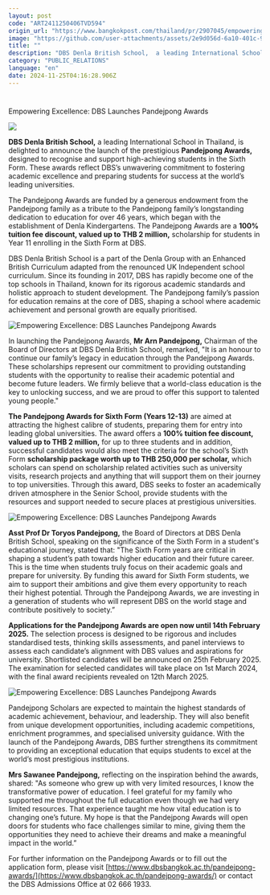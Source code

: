 ```yaml
---
layout: post
code: "ART2411250406TVD594"
origin_url: "https://www.bangkokpost.com/thailand/pr/2907045/empowering-excellence-dbs-launches-pandejpong-awards"
image: "https://github.com/user-attachments/assets/2e9d056d-6a10-401c-93aa-d1ac143a57e0"
title: ""
description: "DBS Denla British School,  a leading International School in Thailand, is delighted to announce the launch of the prestigious  Pandejpong Awards,  designed to recognise and support high-achieving students in the Sixth Form. These awards reflect DBS’s unwavering commitment to fostering academic excellence and preparing students for success at the world’s leading universities."
category: "PUBLIC_RELATIONS"
language: "en"
date: 2024-11-25T04:16:28.906Z
---
```


# 

Empowering Excellence: DBS Launches Pandejpong Awards

![](https://github.com/user-attachments/assets/853e4f4b-1c8c-4c8b-98d1-dc94c010dc6c)

**DBS Denla British School,** a leading International School in Thailand, is delighted to announce the launch of the prestigious **Pandejpong Awards,** designed to recognise and support high-achieving students in the Sixth Form. These awards reflect DBS’s unwavering commitment to fostering academic excellence and preparing students for success at the world’s leading universities.

The Pandejpong Awards are funded by a generous endowment from the Pandejpong family as a tribute to the Pandejpong family’s longstanding dedication to education for over 46 years, which began with the establishment of Denla Kindergartens. The Pandejpong Awards are a **100% tuition fee discount, valued up to THB 2 million,** scholarship for students in Year 11 enrolling in the Sixth Form at DBS.

DBS Denla British School is a part of the Denla Group with an Enhanced British Curriculum adapted from the renounced UK Independent school curriculum. Since its founding in 2017, DBS has rapidly become one of the top schools in Thailand, known for its rigorous academic standards and holistic approach to student development. The Pandejpong family’s passion for education remains at the core of DBS, shaping a school where academic achievement and personal growth are equally prioritised.

![Empowering Excellence: DBS Launches Pandejpong Awards](https://github.com/user-attachments/assets/6200a55f-eb8c-4c05-9762-ed488947b3ac)

In launching the Pandejpong Awards, **Mr Arn Pandejpong,** Chairman of the Board of Directors at DBS Denla British School, remarked, "It is an honour to continue our family’s legacy in education through the Pandejpong Awards. These scholarships represent our commitment to providing outstanding students with the opportunity to realise their academic potential and become future leaders. We firmly believe that a world-class education is the key to unlocking success, and we are proud to offer this support to talented young people."

**The Pandejpong Awards for Sixth Form (Years 12-13)** are aimed at attracting the highest calibre of students, preparing them for entry into leading global universities. The award offers a **100% tuition fee discount, valued up to THB 2 million,** for up to three students and in addition, successful candidates would also meet the criteria for the school’s Sixth Form **scholarship package worth up to THB 250,000 per scholar,** which scholars can spend on scholarship related activities such as university visits, research projects and anything that will support them on their journey to top universities. Through this award, DBS seeks to foster an academically driven atmosphere in the Senior School, provide students with the resources and support needed to secure places at prestigious universities.

![Empowering Excellence: DBS Launches Pandejpong Awards](https://static.bangkokpost.com/media/content/20241122/5356250.jpg)

**Asst Prof Dr Toryos Pandejpong,** the Board of Directors at DBS Denla British School, speaking on the significance of the Sixth Form in a student's educational journey, stated that: "The Sixth Form years are critical in shaping a student’s path towards higher education and their future career. This is the time when students truly focus on their academic goals and prepare for university. By funding this award for Sixth Form students, we aim to support their ambitions and give them every opportunity to reach their highest potential. Through the Pandejpong Awards, we are investing in a generation of students who will represent DBS on the world stage and contribute positively to society.”

**Applications for the Pandejpong Awards are open now until 14th February 2025.** The selection process is designed to be rigorous and includes standardised tests, thinking skills assessments, and panel interviews to assess each candidate’s alignment with DBS values and aspirations for university. Shortlisted candidates will be announced on 25th February 2025. The examination for selected candidates will take place on 1st March 2024, with the final award recipients revealed on 12th March 2025.

![Empowering Excellence: DBS Launches Pandejpong Awards](https://github.com/user-attachments/assets/6d6b0bd3-4355-4ff5-a590-cef8fae54952)

Pandejpong Scholars are expected to maintain the highest standards of academic achievement, behaviour, and leadership. They will also benefit from unique development opportunities, including academic competitions, enrichment programmes, and specialised university guidance. With the launch of the Pandejpong Awards, DBS further strengthens its commitment to providing an exceptional education that equips students to excel at the world’s most prestigious institutions.

**Mrs Sawanee Pandejpong,** reflecting on the inspiration behind the awards, shared: "As someone who grew up with very limited resources, I know the transformative power of education. I feel grateful for my family who supported me throughout the full education even though we had very limited resources. That experience taught me how vital education is to changing one’s future. My hope is that the Pandejpong Awards will open doors for students who face challenges similar to mine, giving them the opportunities they need to achieve their dreams and make a meaningful impact in the world.”

For further information on the Pandejpong Awards or to fill out the application form, please visit [https://www.dbsbangkok.ac.th/pandejpong-awards/](https://www.dbsbangkok.ac.th/pandejpong-awards/) or contact the DBS Admissions Office at 02 666 1933.
